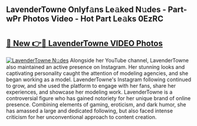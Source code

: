 ## LavenderTowne Onlyf𝚊ns Le𝚊ked N𝚞des - Part-wPr Photos Video - Hot Part Le𝚊ks 0EzRC

# <h2><a href="http://ab35162.deff.icu/?id=LavenderTowne">🔗 New 👉🔴 LavenderTowne VIDEO Photos</a></h2>

[![LavenderTowne N𝚞des](https://i.imgur.com/rIISA9y.gif)](http://ab35162.deff.icu/?id=LavenderTowne)
Alongside her YouTube channel, LavenderTowne also maintained an active presence on Instagram. Her stunning looks and captivating personality caught the attention of modeling agencies, and she began working as a model. LavenderTowne's Instagram following continued to grow, and she used the platform to engage with her fans, share her experiences, and showcase her modeling work. LavenderTowne is a controversial figure who has gained notoriety for her unique brand of online presence. Combining elements of gaming, eroticism, and dark humor, she has amassed a large and dedicated following, but also faced intense criticism for her unconventional approach to content creation.
